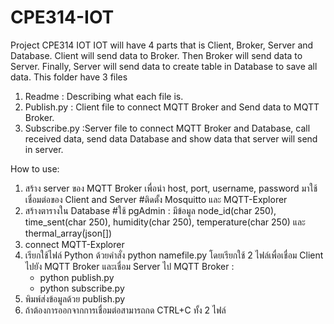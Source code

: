 # CPE314-IOT
Project CPE314 IOT
IOT will have 4 parts that is Client, Broker, Server and Database. Client will send data to Broker. Then Broker will send data to Server. Finally, Server will send data to create table in Database to save all data.
This folder have 3 files
1. Readme : Describing what each file is.
2. Publish.py : Client file to connect MQTT Broker and Send data to MQTT Broker.
3. Subscribe.py :Server file to connect MQTT Broker and Database, call received data, send data Database and show data that server will send in server.  

How to use:
1. สร้าง server ของ MQTT Broker เพื่อนำ host, port, username, password มาใช้เชื่อมต่อของ Client and Server #ติดตั้ง Mosquitto และ MQTT-Explorer
2. สร้างตารางใน Database #ใช้ pgAdmin : มีข้อมูล node_id(char 250), time_sent(char 250), humidity(char 250), temperature(char 250) และ thermal_array(่json[])
3. connect MQTT-Explorer
3. เรียกใช้ไฟล์ Python ด้วยคำสั่ง python namefile.py โดยเรียกใช้ 2 ไฟล์เพื่อเชื่อม Client ไปยัง MQTT Broker และเชื่อม Server ไป MQTT Broker :
   - python publish.py
   - python subscribe.py
4. พิมพ์ส่งข้อมูลด้วย publish.py 
5. ถ้าต้องการออกจากการเชื่อมต่อสามารถกด CTRL+C ทั้ง 2 ไฟล์
